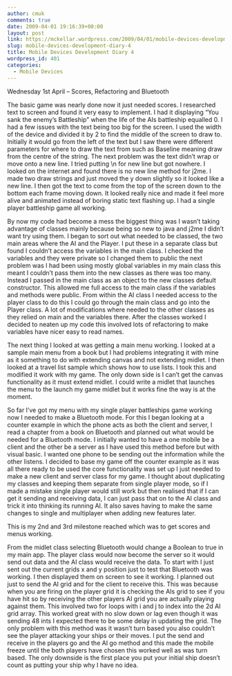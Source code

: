 ```yaml
---
author: cmuk
comments: true
date: 2009-04-01 19:16:39+00:00
layout: post
link: https://mckellar.wordpress.com/2009/04/01/mobile-devices-development-diary-4/
slug: mobile-devices-development-diary-4
title: Mobile Devices Development Diary 4
wordpress_id: 401
categories:
  - Mobile Devices
---
```


Wednesday 1st April – Scores, Refactoring and Bluetooth

The basic game was nearly done now it just needed scores. I researched text to screen and found it very easy to implement. I had it displaying “You sank the enemy’s Battleship” when the life of the AIs battleship equalled 0. I had a few issues with the text being too big for the screen. I used the width of the device and divided it by 2 to find the middle of the screen to draw to. Initially it would go from the left of the text but I saw there were different parameters for where to draw the text from such as Baseline meaning draw from the centre of the string. The next problem was the text didn’t wrap or move onto a new line. I tried putting \n for new line but got nowhere. I looked on the internet and found there is no new line method for j2me. I made two draw strings and just moved the y down slightly so it looked like a new line. I then got the text to come from the top of the screen down to the bottom each frame moving down. It looked really nice and made it feel more alive and animated instead of boring static text flashing up. I had a single player battleship game all working.

By now my code had become a mess the biggest thing was I wasn’t taking advantage of classes mainly because being so new to java and j2me I didn’t want try using them. I began to sort out what needed to be classed, the two main areas where the AI and the Player. I put these in a separate class but found I couldn’t access the variables in the main class. I checked the variables and they were private so I changed them to public the next problem was I had been using mostly global variables in my main class this meant I couldn’t pass them into the new classes as there was too many. Instead I passed in the main class as an object to the new classes default constructor. This allowed me full access to the main class if the variables and methods were public. From within the AI class I needed access to the player class to do this I could go through the main class and go into the Player class. A lot of modifications where needed to the other classes as they relied on main and the variables there. After the classes worked I decided to neaten up my code this involved lots of refactoring to make variables have nicer easy to read names.

The next thing I looked at was getting a main menu working. I looked at a sample main menu from a book but I had problems integrating it with mine as it something to do with extending canvas and not extending midlet. I then looked at a travel list sample which shows how to use lists. I took this and modified it work with my game. The only down side is I can’t get the canvas functionality as it must extend midlet. I could write a midlet that launches the menu to the launch my game midlet but it works fine the way is at the moment.

So far I’ve got my menu with my single player battleships game working now I needed to make a Bluetooth mode. For this I began looking at a counter example in which the phone acts as both the client and server, I read a chapter from a book on Bluetooth and planned out what would be needed for a Bluetooth mode. I initially wanted to have a one mobile be a client and the other be a server as I have used this method before but with visual basic. I wanted one phone to be sending out the information while the other listens. I decided to base my game off the counter example as it was all there ready to be used the core functionality was set up I just needed to make a new client and server class for my game. I thought about duplicating my classes and keeping them separate from single player mode, so if I made a mistake single player would still work but then realised that if I can get it sending and receiving data, I can just pass that on to the AI class and trick it into thinking its running AI. It also saves having to make the same changes to single and multiplayer when adding new features later.

This is my 2nd and 3rd milestone reached which was to get scores and menus working.

From the midlet class selecting Bluetooth would change a Boolean to true in my main app. The player class would now become the server so it would send out data and the AI class would receive the data. To start with I just sent out the current grids x and y position just to test that Bluetooth was working. I then displayed them on screen to see it working. I planned out just to send the AI grid and for the client to receive this. This was because when you are firing on the player grid it is checking the AIs grid to see if you have hit so by receiving the other players AI grid you are actually playing against them. This involved two for loops with i and j to index into the 2d AI grid array. This worked great with no slow down or lag even though it was sending 48 ints I expected there to be some delay in updating the grid. The only problem with this method was it wasn’t turn based you also couldn’t see the player attacking your ships or their moves. I put the send and receive in the players go and the AI go method and this made the mobile freeze until the both players have chosen this worked well as was turn based. The only downside is the first place you put your initial ship doesn’t count as putting your ship why I have no idea.
